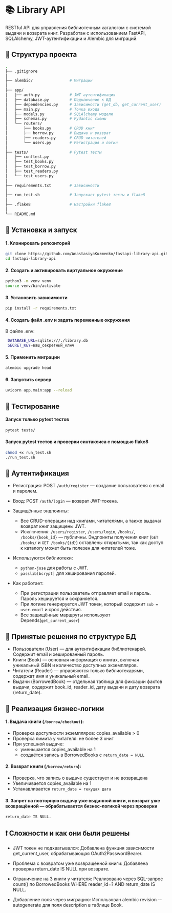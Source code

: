 # 📚 Library API

RESTful API для управления библиотечным каталогом с системой выдачи и возврата книг. Разработан с использованием FastAPI, SQLAlchemy, JWT-аутентификации и Alembic для миграций.


## 📌 Структура проекта
```bash
.
├── .gitignore
│    
├── alembic/                # Миграции            
│    
├── app/                    
│   ├── auth.py             # JWT аутентификация
│   ├── database.py         # Подключение к БД 
│   ├── dependencies.py     # Зависимости (get_db, get_current_user)
│   ├── main.py             # Точка входа
│   ├── models.py           # SQLAlchemy модели
│   ├── schemas.py          # Pydantic схемы
│   └── routers/            
│       ├── books.py        # CRUD книг 
│       ├── borrow.py       # Выдача и возврат 
│       ├── readers.py      # CRUD читателей
│       └── users.py        # Регистрация и логин
│    
├── tests/                  # Pytest тесты
│   ├── conftest.py          
│   ├── test_books.py        
│   ├── test_borrow.py       
│   ├── test_readers.py      
│   └── test_users.py        
│
├── requirements.txt        # Зависимости
│
├── run_test.sh             # Запускает pytest тесты и flake8    
│
├── .flake8                 # Настройки flake8     
│    
└── README.md       

```

## 🚀 Установка и запуск

#### 1. Клонировать репозиторий
```bash
git clone https://github.com/AnastasiyaKuzmenko/fastapi-library-api.git  
cd fastapi-library-api
```
#### 2. Создать и активировать виртуальное окружение
```bash
python3 -m venv venv
source venv/bin/activate
```
#### 3. Установить зависимости
```bash
pip install -r requirements.txt
```

#### 4. Создать файл .env и задать переменные окружения
В файле .env:
```bash
 DATABASE_URL=sqlite:///./library.db
 SECRET_KEY=ваш_секретный_ключ
```
#### 5. Применить миграции
```bash
alembic upgrade head
```
#### 6. Запустить сервер
```bash
uvicorn app.main:app --reload
```

## 🧪 Тестирование
#### Запуск только pytest тестов
```bash
pytest tests/
```
#### Запуск pytest тестов и проверки синтаксиса с помощью flake8
```bash
chmod +x run_test.sh
./run_test.sh
```

## 🔐 Аутентификация
- Регистрация: POST `/auth/register` — создание пользователя с email и паролем.
- Вход: POST `/auth/login` — возврат JWT-токена.
- Защищённые эндпоинты:
    - Все CRUD-операции над книгами, читателями, а также выдача/возврат книг защищены JWT.
    - Исключения: `/users/register`, `/users/login`, `/books/`, `/books/{book_id}` — публичны.
    Эндпоинты получения книг (`GET /books/` и  `GET /books/{id}`) оставлены открытыми, так как доступ к каталогу может быть полезен для читателей тоже.

- Используются библиотеки:
    - `python-jose` для работы с JWT.
    - `passlib[bcrypt]` для хеширования паролей.
- Как работает:
    - При регистрации пользователь отправляет email и пароль. Пароль хешируется и сохраняется.
    - При логине генерируется JWT токен, который содержит `sub = user.email` и срок действия.
    - Все защищённые маршруты используют Depends(`get_current_user`)

## 🧱 Принятые решения по структуре БД
- Пользователи (User) — для аутентификации библиотекарей. Содержит email и хешированный пароль.
- Книги (Book) — основная информация о книгах, включая уникальный ISBN и количество доступных экземпляров.
- Читатели (Reader) — управляются только библиотекарями, содержат имя и уникальный email.
- Выдачи (BorrowedBook) — отдельная таблица для фиксации фактов выдачи, содержит book_id, reader_id, дату выдачи и дату возврата (return_date).

## 🧠 Реализация бизнес-логики
#### 1. Выдача книги (`/borrow/checkout`):

- Проверка доступности экземпляров: copies_available > 0
- Проверка лимита у читателя: не более 3 книг
- При успешной выдаче:
    - уменьшается copies_available на 1
    - создаётся запись в BorrowedBooks с `return_date = NULL`

#### 2. Возврат книги (`/borrow/return`):
- Проверка, что запись о выдаче существует и не возвращена
- Увеличивается copies_available на 1
- Устанавливается `return_date = текущая дата`

#### 3. Запрет на повторную выдачу уже выданной книги, и возврат уже возвращённой — обрабатывается бизнес-логикой через проверки 
`return_date IS NULL.`


## ❗ Сложности и как они были решены
- JWT токен не подхватывался:
Добавлена функция зависимости get_current_user, обрабатывающая OAuth2PasswordBearer.

- Проблема с возвратом уже возвращённой книги:
Добавлена проверка return_date IS NULL при возврате.

- Ограничение на 3 книги у читателя:
Реализовано через SQL-запрос count() по BorrowedBooks WHERE reader_id=? AND return_date IS NULL.

- Добавление поля через миграцию:
Использован alembic revision --autogenerate для поля description в таблице Book.